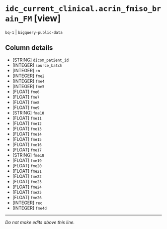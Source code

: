 # `idc_current_clinical.acrin_fmiso_brain_FM` [view]
`bq-1` | `bigquery-public-data`

## Column details
* [STRING]    `dicom_patient_id`
* [INTEGER]   `source_batch`
* [INTEGER]   `cn`
* [INTEGER]   `fme2`
* [INTEGER]   `fme4`
* [INTEGER]   `fme5`
* [FLOAT]     `fme6`
* [FLOAT]     `fme7`
* [FLOAT]     `fme8`
* [FLOAT]     `fme9`
* [STRING]    `fme10`
* [FLOAT]     `fme11`
* [FLOAT]     `fme12`
* [FLOAT]     `fme13`
* [FLOAT]     `fme14`
* [FLOAT]     `fme15`
* [FLOAT]     `fme16`
* [FLOAT]     `fme17`
* [STRING]    `fme18`
* [FLOAT]     `fme19`
* [FLOAT]     `fme20`
* [FLOAT]     `fme21`
* [FLOAT]     `fme22`
* [FLOAT]     `fme23`
* [FLOAT]     `fme24`
* [FLOAT]     `fme25`
* [FLOAT]     `fme26`
* [INTEGER]   `rec`
* [INTEGER]   `fme4d`

-------------------------------------------------------------------------------
*Do not make edits above this line.*
